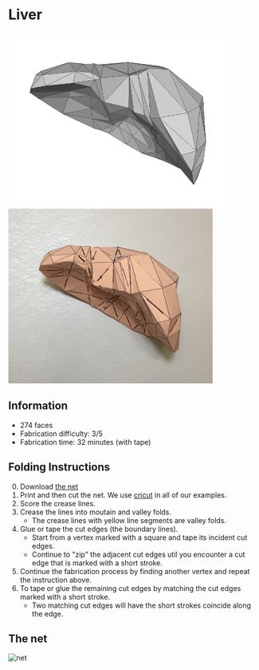 # Liver

<img src="./Liver.png" height="350" alt="model"> <img src="./Liver-paper-model.JPG" height="350" alt="paper craft">

## Information

* 274 faces
* Fabrication difficulty: 3/5
* Fabrication time: 32 minutes (with tape)

## Folding Instructions

0. Download [the net](./Liver-274_cut.svg)
1. Print and then cut the net. We use [cricut](https://home.cricut.com/) in all of our examples.
2. Score the crease lines. 
3. Crease the lines into moutain and valley folds. 
   * The crease lines with yellow line segments are valley folds.
4. Glue or tape the cut edges (the boundary lines). 
   * Start from a vertex marked with a square and tape its incident cut edges. 
   * Continue to "zip" the adjacent cut edges util you encounter a cut edge that is marked with a short stroke. 
5. Continue the fabrication process by finding another vertex and repeat the instruction above.
6. To tape or glue the remaining cut edges by matching the cut edges marked with a short stroke. 
   * Two matching cut edges will have the short strokes coincide along the edge. 

## The net

<img src="https://cdn.rawgit.com/jmlien/polynet/b040d8c/nets/liver/Liver-274_cut.svg" width="800" alt="net">
